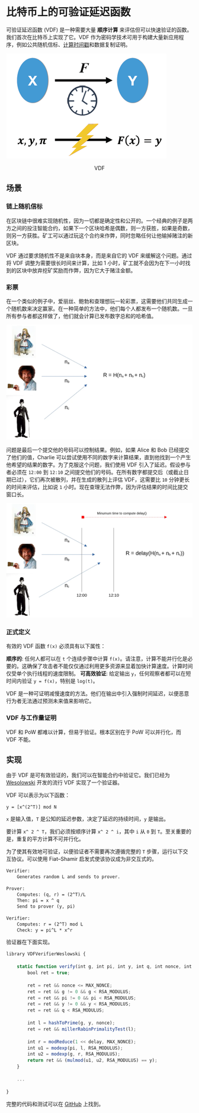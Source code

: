 # 比特币上的可验证延迟函数

可验证延迟函数 (VDF) 是一种需要大量 **顺序计算** 来评估但可以快速验证的函数。我们首次在比特币上实现了它。VDF 作为密码学技术可用于构建大量新应用程序，例如公共随机信标、[计算时间戳](https://crypto.iacr.org/2018/slides/28858.pdf)和数据复制证明。

![](./1.png)

<center> VDF </center>

## 场景

### 链上随机信标

在区块链中很难实现随机性，因为一切都是确定性和公开的。一个经典的例子是两方之间的投注智能合约，如果下一个区块哈希是偶数，则一方获胜，如果是奇数，则另一方获胜。矿工可以通过玩这个合约来作弊，同时忽略任何让他输掉赌注的新区块。

VDF 通过要求随机性不是来自块本身，而是来自它的 VDF 来缓解这个问题。通过将 VDF 调整为需要很长时间来计算，比如 1 小时，矿工就不会因为在下一小时找到的区块中放弃挖矿奖励而作弊，因为它大于赌注金额。

### 彩票

在一个类似的例子中，爱丽丝、鲍勃和查理想玩一轮彩票，这需要他们共同生成一个随机数来决定赢家。在一种简单的方法中，他们每个人都发布一个随机数。一旦所有参与者都这样做了，他们就会计算已发布数字总和的哈希值。

![](./2.webp)

问题是最后一个提交他的号码可以控制结果。例如，如果 Alice 和 Bob 已经提交了他们的值，Charlie 可以尝试使用不同的数字来计算结果，直到他找到一个产生他希望的结果的数字。为了克服这个问题，我们使用 VDF 引入了延迟。假设参与者必须在 `12:00` 到 `12:10` 之间提交他们的号码。在所有数字都提交后（或截止日期已过），它们再次被散列，并在生成的散列上评估 VDF，这需要比 `10` 分钟更长的时间来评估，比如说 `1` 小时。现在查理无法作弊，因为评估结果的时间比提交窗口长。

![](./3.webp)

### 正式定义

有效的 VDF 函数 `f(x)` 必须具有以下属性：

**顺序的**: 任何人都可以在 `t` 个连续步骤中计算 `f(x)`。请注意，计算不能并行化是必要的。这确保了攻击者不能仅仅通过利用更多资源来显着加快计算速度。计算时间仅受单个执行线程的速度限制。
**可高效验证**: 给定输出 `y`，任何观察者都可以在短时间内验证 `y = f(x)`，特别是 `log(t)`。

VDF 是一种可证明减慢速度的方法。他们在输出中引入强制时间延迟，以便恶意行为者无法通过预测未来值来影响它。

### VDF 与工作量证明

VDF 和 PoW 都难以计算，但易于验证。根本区别在于 PoW 可以并行化，而 VDF 不能。


## 实现

由于 VDF 是可有效验证的，我们可以在智能合约中验证它。我们已经为 [Wesolowski](https://eprint.iacr.org/2018/623.pdf) 开发的流行 VDF 实现了一个验证器。

VDF 可以表示为以下函数：

```
y = [x^(2^T)] mod N
```

`x` 是输入值，`T` 是公知的延迟参数，决定了延迟的持续时间，`y` 是输出。

要计算 `x^ 2 ^ T`，我们必须按顺序计算 `x^ 2 ^ i`，其中 `i` 从 `0` 到 `T`。至关重要的是，重复的平方计算不可并行化。

为了使其有效地可验证，以便验证者不需要再次遵循完整的 `T` 步骤，运行以下交互协议。可以使用 Fiat–Shamir 启发式使该协议成为非交互式的。

```
Verifier: 
    Generates random L and sends to prover.

Prover:
    Computes: (q, r) = (2^T)/L
    Then: pi = x ^ q
    Send to prover (y, pi)

Verifier: 
    Computes: r = (2^T) mod L
    Check: y = pi^L * x^r
```

验证器在下面实现。

```js
library VDFVerifierWeslowski {  
    
    static function verify(int g, int pi, int y, int q, int nonce, int delay) : bool {
        bool ret = true;

        ret = ret && nonce <= MAX_NONCE;
        ret = ret && g != 0 && g < RSA_MODULUS;
        ret = ret && pi != 0 && pi < RSA_MODULUS;
        ret = ret && y != 0 && y < RSA_MODULUS;
        ret = ret && q < RSA_MODULUS;

        int l = hashToPrime(g, y, nonce);
        ret = ret && millerRabinPrimalityTest(l);

        int r = modReduce(1 << delay, MAX_NONCE);
        int u1 = modexp(pi, l, RSA_MODULUS);
        int u2 = modexp(g, r, RSA_MODULUS);
        return ret && (mulmod(u1, u2, RSA_MODULUS) == y);
    }
    
    ...
    
}
```

完整的代码和测试可以在 [GitHub](https://github.com/sCrypt-Inc/scrypt-vdf/tree/master/wesolowski) 上找到。

